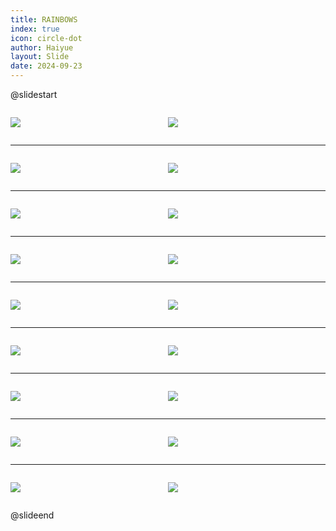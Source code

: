 ```yaml
---
title: RAINBOWS
index: true
icon: circle-dot
author: Haiyue
layout: Slide
date: 2024-09-23
---
```

 
@slidestart

<div style="display:flex">
<div style="flex:1">

![](/reading/english/Level-P/RAINBOWS/001.webp)
</div>
<div style="flex:1">

![](/reading/english/Level-P/RAINBOWS/002.webp)
</div>
</div>

---

<div style="display:flex">
<div style="flex:1">

![](/reading/english/Level-P/RAINBOWS/003.webp)
</div>
<div style="flex:1">

![](/reading/english/Level-P/RAINBOWS/004.webp)
</div>
</div>

---

<div style="display:flex">
<div style="flex:1">

![](/reading/english/Level-P/RAINBOWS/005.webp)
</div>
<div style="flex:1">

![](/reading/english/Level-P/RAINBOWS/006.webp)
</div>
</div>

---

<div style="display:flex">
<div style="flex:1">

![](/reading/english/Level-P/RAINBOWS/007.webp)
</div>
<div style="flex:1">

![](/reading/english/Level-P/RAINBOWS/008.webp)
</div>
</div>

---

<div style="display:flex">
<div style="flex:1">

![](/reading/english/Level-P/RAINBOWS/009.webp)
</div>
<div style="flex:1">

![](/reading/english/Level-P/RAINBOWS/010.webp)
</div>
</div>

---

<div style="display:flex">
<div style="flex:1">

![](/reading/english/Level-P/RAINBOWS/011.webp)
</div>
<div style="flex:1">

![](/reading/english/Level-P/RAINBOWS/012.webp)
</div>
</div>

---

<div style="display:flex">
<div style="flex:1">

![](/reading/english/Level-P/RAINBOWS/013.webp)
</div>
<div style="flex:1">

![](/reading/english/Level-P/RAINBOWS/014.webp)
</div>
</div>

---

<div style="display:flex">
<div style="flex:1">

![](/reading/english/Level-P/RAINBOWS/015.webp)
</div>
<div style="flex:1">

![](/reading/english/Level-P/RAINBOWS/016.webp)
</div>
</div>

---

<div style="display:flex">
<div style="flex:1">

![](/reading/english/Level-P/RAINBOWS/017.webp)
</div>
<div style="flex:1">

![](/reading/english/Level-P/RAINBOWS/018.webp)
</div>
</div>

@slideend